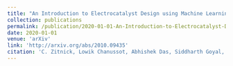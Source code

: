 ```yaml
---
title: "An Introduction to Electrocatalyst Design using Machine Learning for Renewable Energy Storage"
collection: publications
permalink: /publication/2020-01-01-An-Introduction-to-Electrocatalyst-Design-using-Machine-Learning-for-Renewable-Energy-Storage
date: 2020-01-01
venue: 'arXiv'
link: 'http://arxiv.org/abs/2010.09435'
citation: 'C. Zitnick, Lowik Chanussot, Abhishek Das, Siddharth Goyal, Javier Heras-Domingo, Caleb Ho, Weihua Hu, Thibaut Lavril, Aini Palizhati, Morgane Riviere, Muhammed Shuaibi, Anuroop Sriram, <b>Kevin Tran<b>, Brandon Wood, Junwoong Yoon, Devi Parikh, Zachary Ulissi, "An Introduction to Electrocatalyst Design using Machine Learning for Renewable Energy Storage". arxiv.2010.09435, 2020.'
---
```


